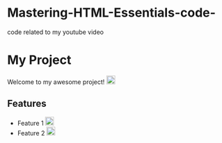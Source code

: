 # Mastering-HTML-Essentials-code-
code related to my youtube video
# My Project

Welcome to my awesome project! <img src="https://example.com/emoji.png" width="20" height="20" />

## Features
- Feature 1 <img src="https://example.com/star.png" width="20" height="20" />
- Feature 2 <img src="https://example.com/fire.png" width="20" height="20" />


